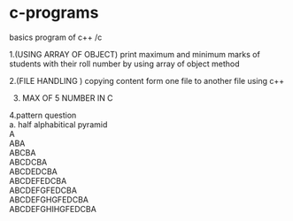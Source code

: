 # c-programs
basics program of c++ /c                                                 

1.(USING ARRAY OF OBJECT)  print maximum and minimum marks of students with their roll number by using array of object method                                    

2.(FILE HANDLING )  copying content form one file to another file using c++                               

3. MAX OF 5 NUMBER IN C

4.pattern question                                                                                                                   
a. half alphabitical pyramid                                                                                                
A                                                                                                                  
ABA                                                                                                                        
ABCBA                                                                                                                 
ABCDCBA                                                                                                                             
ABCDEDCBA                                                                                                                         
ABCDEFEDCBA                                                                                                                       
ABCDEFGFEDCBA                                                                                                                   
ABCDEFGHGFEDCBA                                                                                                               
ABCDEFGHIHGFEDCBA                                                                                                                        
